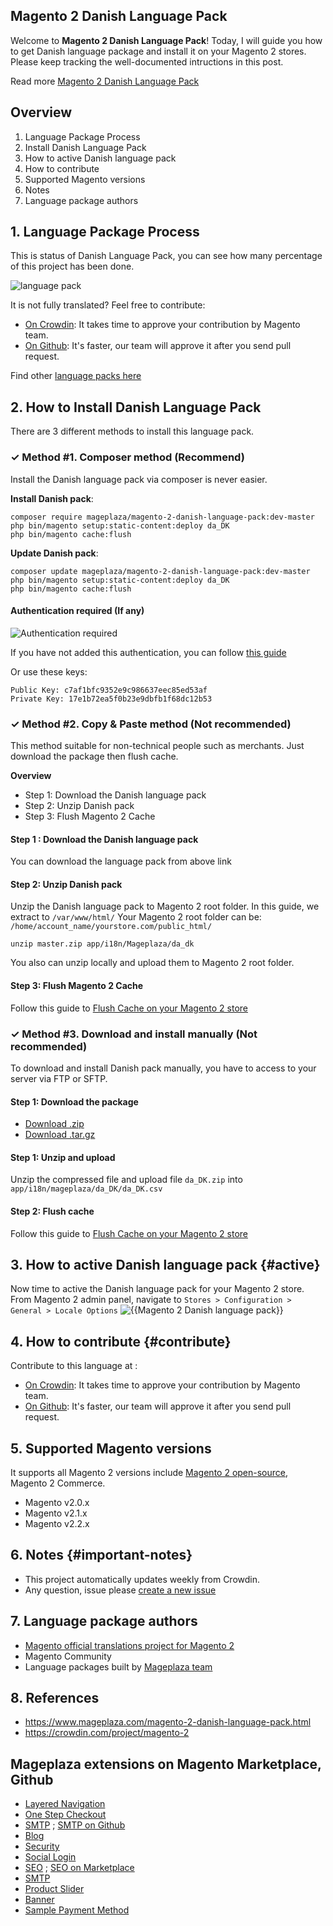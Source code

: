 ## Magento 2 Danish Language Pack

Welcome to **Magento 2 Danish Language Pack**! Today, I will guide you how to get Danish language package and install it on your Magento 2 stores. Please keep tracking the well-documented intructions in this post.

Read more [Magento 2 Danish Language Pack](https://www.mageplaza.com/magento-2-danish-language-pack.html)


## Overview

1. Language Package Process
2. Install Danish Language Pack
3. How to active Danish language pack
4. How to contribute
5. Supported Magento versions
6. Notes
7. Language package authors

## 1. Language Package Process

This is status of Danish Language Pack, you can see how many percentage of this project has been done.

![language pack](http://progressed.io/bar/43?title=translated)

It is not fully translated? Feel free to contribute:
- [On Crowdin](https://crowdin.com/project/magento-2): It takes time to approve your contribution by Magento team.
- [On Github](https://github.com/mageplaza/magento-2-danish-language-pack/blob/master/HOW-TO-CONTRIBUTE.md): It's faster, our team will approve it after you send pull request.


Find other [language packs here](https://www.mageplaza.com/kb/magento-2-language-pack/)

## 2. How to Install Danish Language Pack

There are 3 different methods to install this language pack.

### ✓ Method #1. Composer method (Recommend)
Install the Danish language pack via composer is never easier.

**Install Danish pack**:

```
composer require mageplaza/magento-2-danish-language-pack:dev-master
php bin/magento setup:static-content:deploy da_DK
php bin/magento cache:flush

```


**Update  Danish pack**:

```
composer update mageplaza/magento-2-danish-language-pack:dev-master
php bin/magento setup:static-content:deploy da_DK
php bin/magento cache:flush

```

#### Authentication required (If any)

![Authentication required](https://cdn.mageplaza.com/media/general/dmryiPk.png)

If you have not added this authentication, you can follow [this guide](http://devdocs.magento.com/guides/v2.0/install-gde/prereq/connect-auth.html)

Or use these keys:

```
Public Key: c7af1bfc9352e9c986637eec85ed53af
Private Key: 17e1b72ea5f0b23e9dbfb1f68dc12b53
```



### ✓ Method #2. Copy & Paste method (Not recommended)

This method suitable for non-technical people such as merchants. Just download the package then flush cache.

**Overview**

- Step 1: Download the Danish language pack
- Step 2: Unzip Danish pack
- Step 3: Flush Magento 2 Cache

#### Step 1 : Download the Danish language pack

You can download the language pack from above link

#### Step 2: Unzip Danish pack

Unzip the Danish language pack to Magento 2 root folder. In this guide, we extract to `/var/www/html/`
Your Magento 2 root folder can be: `/home/account_name/yourstore.com/public_html/`

```
unzip master.zip app/i18n/Mageplaza/da_dk
```

You also can unzip locally and upload them to Magento 2 root folder.

#### Step 3: Flush Magento 2 Cache

Follow this guide to [Flush Cache on your Magento 2 store](https://www.mageplaza.com/kb/how-flush-enable-disable-cache.html)


### ✓ Method #3. Download and install manually (Not recommended)

To download and install Danish pack manually, you have to access to your server via FTP or SFTP.

#### Step 1: Download the package

- [Download .zip](https://github.com/mageplaza/magento-2-danish-language-pack/archive/master.zip)
- [Download .tar.gz](https://github.com/mageplaza/magento-2-danish-language-pack/tarball/master)

#### Step 1: Unzip and upload

Unzip the compressed file and upload file `da_DK.zip` into `app/i18n/mageplaza/da_DK/da_DK.csv`

#### Step 2: Flush cache

Follow this guide to [Flush Cache on your Magento 2 store](https://www.mageplaza.com/kb/how-flush-enable-disable-cache.html)


## 3. How to active Danish language pack {#active}

Now time to active the Danish language pack for your Magento 2 store. From Magento 2 admin panel, navigate to `Stores > Configuration > General > Locale Options`
![{{Magento 2 Danish language pack}}](https://cdn.mageplaza.com/media/general/aPSUA0l.png)


## 4. How to contribute {#contribute}

Contribute to this language at :
- [On Crowdin](https://crowdin.com/project/magento-2): It takes time to approve your contribution by Magento team.
- [On Github](https://github.com/mageplaza/magento-2-danish-language-pack/blob/master/HOW-TO-CONTRIBUTE.md): It's faster, our team will approve it after you send pull request.


## 5. Supported Magento versions

It supports all Magento 2 versions include [Magento 2 open-source](https://www.mageplaza.com/download-magento/), Magento 2 Commerce.


- Magento v2.0.x
- Magento v2.1.x
- Magento v2.2.x



## 6. Notes {#important-notes}

- This project automatically updates weekly from Crowdin.
- Any question, issue please [create a new issue](https://github.com/mageplaza/magento-2-danish-language-pack/issues/new)

## 7. Language package authors

- [Magento official translations project for Magento 2](https://crowdin.com/project/magento-2)
- Magento Community
- Language packages built by [Mageplaza team](https://www.mageplaza.com/)


## 8. References 

- https://www.mageplaza.com/magento-2-danish-language-pack.html
- https://crowdin.com/project/magento-2




## Mageplaza extensions on Magento Marketplace, Github


- [Layered Navigation](https://marketplace.magento.com/mageplaza-layered-navigation-m2.html)
- [One Step Checkout](https://marketplace.magento.com/mageplaza-magento-2-one-step-checkout-extension.html)
- [SMTP](https://marketplace.magento.com/mageplaza-module-smtp.html) ; [SMTP on Github](https://github.com/mageplaza/magento-2-smtp)
- [Blog](https://github.com/mageplaza/magento-2-blog)
- [Security](https://marketplace.magento.com/mageplaza-module-security.html)
- [Social Login](https://github.com/mageplaza/magento-2-social-login)
- [SEO](https://github.com/mageplaza/magento-2-seo) ; [SEO on Marketplace](https://marketplace.magento.com/mageplaza-magento-2-seo-extension.html)
- [SMTP](https://github.com/mageplaza/magento-2-smtp)
- [Product Slider](https://github.com/mageplaza/magento-2-product-slider)
- [Banner](https://github.com/mageplaza/magento-2-banner-slider)
- [Sample Payment Method](https://github.com/mageplaza/magento-2-sample-payment-method)




